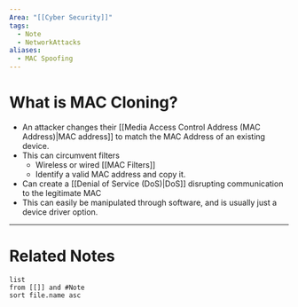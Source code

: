 ```yaml
---
Area: "[[Cyber Security]]"
tags:
  - Note
  - NetworkAttacks
aliases:
  - MAC Spoofing
---
```

# What is MAC Cloning?
- An attacker changes their [[Media Access Control Address (MAC Address)|MAC address]] to match the MAC Address of an existing device.
- This can circumvent filters
	- Wireless or wired [[MAC Filters]]
	- Identify a valid MAC address and copy it.
- Can create a [[Denial of Service (DoS)|DoS]] disrupting communication to the legitimate MAC
- This can easily be manipulated through software, and is usually just a device driver option.


---
# Related Notes
```dataview
list
from [[]] and #Note 
sort file.name asc
```
